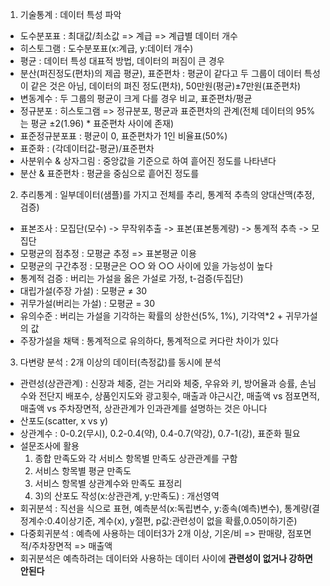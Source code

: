 1. 기술통계 : 데이터 특성 파악
  - 도수분포표 : 최대값/최소값 => 계급 => 계급별 데이터 개수
  - 히스토그램 : 도수분포표(x:계급, y:데이터 개수)
  - 평균 : 데이터 특성 대표적 방법, 데이터의 퍼짐이 큰 경우
  - 분산(퍼진정도(편차)의 제곱 평균), 표준편차 : 평균이 같다고 두 그룹이 데이터 특성이 같은 것은 아님, 데이터의 펴진 정도(편차), 50만원(평균)±7만원(표준편차)
  - 변동계수 : 두 그룹의 평균이 크게 다를 경우 비교, 표준편차/평균
  - 정규분포 : 히스토그램 => 정규분포, 평균과 표준편차의 관계(전체 데이터의 95%는 평균 ±2(1.96) * 표준편차 사이에 존재)
  - 표준정규분포표 : 평균이 0, 표준편차가 1인 비율표(50%)
  - 표준화 : (각데이터값-평균)/표준편차
  - 사분위수 & 상자그림 : 중앙값을 기준으로 하여 흩어진 정도를 나타낸다
  - 분산 & 표준편차 : 평균을 중심으로 흩어진 정도를 
  
 2. 추리통계 : 일부데이터(샘플)를 가지고 전체를 추리, 통계적 추측의 양대산맥(추정,검증)
 - 표본조사 : 모집단(모수) -> 무작위추출 -> 표본(표본통계량) -> 통계적 추측 -> 모집단
 - 모평균의 점추정 : 모평균 추정 => 표본평균 이용
 - 모평균의 구간추정 : 모평균은 ○○ 와 ○○ 사이에 있을 가능성이 높다
 - 통계적 검증 : 버리는 가설을 옳은 가설로 가정, t-검증(두집단)
 - 대립가설(주장 가설) : 모평균 ≠ 30
 - 귀무가설(버리는 가설) : 모평균 = 30
 - 유의수준 : 버리는 가설을 기각하는 확률의 상한선(5%, 1%), 기각역*2 + 귀무가설의 값
 - 주장가설을 채택 : 통계적으로 유의하다, 통계적으로 커다란 차이가 있다
 
 3. 다변량 분석 : 2개 이상의 데이터(측정값)를 동시에 분석
 - 관련성(상관관계) : 신장과 체중, 걷는 거리와 체중, 우유와 키, 방어율과 승률, 손님수와 전단지 배포수, 상품인지도와 광고횟수, 매출과 야근시간, 매출액 vs 점포면적, 매출액 vs 주차장면적, 상관관계가 인과관계를 설명하는 것은 아니다
 - 산포도(scatter, x vs y)
 - 상관계수 : 0-0.2(무시), 0.2-0.4(약), 0.4-0.7(약강), 0.7-1(강), 표준화 필요
 - 설문조사에 활용
    1) 종합 만족도와 각 서비스 항목별 만족도 상관관계를 구함
    2) 서비스 항목별 평균 만족도
    3) 서비스 항목별 상관계수와 만족도 표정리
    4) 3)의 산포도 작성(x:상관관계, y:만족도) : 개선영역
  - 회귀분석 : 직선을 식으로 표현, 예측분석(x:독립변수, y:종속(예측)변수), 통계량(결정계수:0.4이상기준, 계수(x), y절편, p값:관련성이 없을 확률,0.05이하기준)
  - 다중회귀분석 : 예측에 사용하는 데이터3가 2개 이상, 기온/비 => 판매량, 점포면적/주차장면적 => 매출액
  - 회귀분석은 예측하려는 데이터와 사용하는 데이터 사이에 **관련성이 없거나 강하면 안된다**
  
  
  
  
  
 
 
 
 
 
 
 

